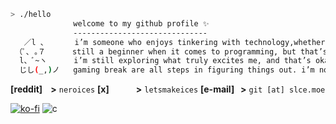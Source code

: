 ```sh
> ./hello
              welcome to my github profile ✨
              ------------------------------
   ／l 、      i’m someone who enjoys tinkering with technology,whether it’s messing around with code or whatever else catches my interest.
 （ﾟ､ ｡７      still a beginner when it comes to programming, but that’s just part of the grind, but I see it as a journey rather than a race.
  l、ﾞ~ヽ      i’m still exploring what truly excites me, and that’s okay. every coding session, every small project, and even the occasional
  じし(_,)ノ   gaming break are all steps in figuring things out. i’m not in a rush. i’m here to learn, grow, and enjoy the process.
```

**[reddit]&nbsp;&nbsp;&nbsp;&nbsp;>** `neroices`
**[x]&nbsp;&nbsp;&nbsp;&nbsp;&nbsp;&nbsp;&nbsp;&nbsp;&nbsp;&nbsp;&nbsp;&nbsp;&nbsp;>** `letsmakeices`
**[e-mail]&nbsp;&nbsp;&nbsp;>** `git [at] slce.moe`

[![ko-fi](https://ko-fi.com/img/githubbutton_sm.svg)](https://ko-fi.com/E1E51BM59I)
![c](https://komarev.com/ghpvc/?username=neroices&style=pixel)
